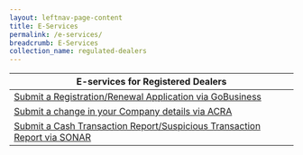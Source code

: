 ```yaml
---
layout: leftnav-page-content
title: E-Services
permalink: /e-services/
breadcrumb: E-Services
collection_name: regulated-dealers
---
```


| E-services for Registered Dealers |
| --- |
| <a href="https://www.gobusiness.gov.sg/licences">Submit a Registration/Renewal Application via GoBusiness</a> |
| <a href="https://www.bizfile.gov.sg">Submit a change in your Company details via ACRA</a> | 
| <a href="https://www.police.gov.sg/sonar">Submit a Cash Transaction Report/Suspicious Transaction Report via SONAR</a> |

